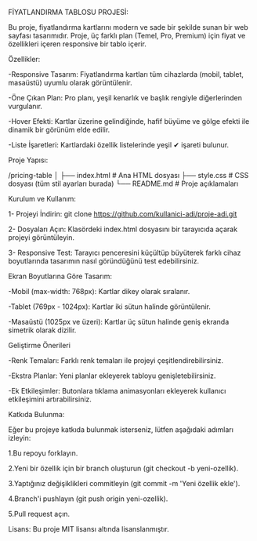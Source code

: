 FİYATLANDIRMA TABLOSU PROJESİ:

Bu proje, fiyatlandırma kartlarını modern ve sade bir şekilde sunan bir web sayfası tasarımıdır. Proje, üç farklı plan (Temel, Pro, Premium) için fiyat ve özellikleri içeren responsive bir tablo içerir.

Özellikler:

-Responsive Tasarım: Fiyatlandırma kartları tüm cihazlarda (mobil, tablet, masaüstü) uyumlu olarak görüntülenir.


-Öne Çıkan Plan: Pro planı, yeşil kenarlık ve başlık rengiyle diğerlerinden vurgulanır.


-Hover Efekti: Kartlar üzerine gelindiğinde, hafif büyüme ve gölge efekti ile dinamik bir görünüm elde edilir.


-Liste İşaretleri: Kartlardaki özellik listelerinde yeşil ✔ işareti bulunur.


Proje Yapısı:


/pricing-table
│
├── index.html        # Ana HTML dosyası
├── style.css         # CSS dosyası (tüm stil ayarları burada)
└── README.md         # Proje açıklamaları


Kurulum ve Kullanım:


1- Projeyi İndirin:
git clone https://github.com/kullanici-adi/proje-adi.git


2- Dosyaları Açın: Klasördeki index.html dosyasını bir tarayıcıda açarak projeyi görüntüleyin.


3- Responsive Test: Tarayıcı penceresini küçültüp büyüterek farklı cihaz boyutlarında tasarımın nasıl göründüğünü test edebilirsiniz.


Ekran Boyutlarına Göre Tasarım:


-Mobil (max-width: 768px): Kartlar dikey olarak sıralanır.


-Tablet (769px - 1024px): Kartlar iki sütun halinde görüntülenir.


-Masaüstü (1025px ve üzeri): Kartlar üç sütun halinde geniş ekranda simetrik olarak dizilir.


Geliştirme Önerileri


-Renk Temaları: Farklı renk temaları ile projeyi çeşitlendirebilirsiniz.


-Ekstra Planlar: Yeni planlar ekleyerek tabloyu genişletebilirsiniz.


-Ek Etkileşimler: Butonlara tıklama animasyonları ekleyerek kullanıcı etkileşimini artırabilirsiniz.


Katkıda Bulunma:


Eğer bu projeye katkıda bulunmak isterseniz, lütfen aşağıdaki adımları izleyin:


1.Bu repoyu forklayın.


2.Yeni bir özellik için bir branch oluşturun (git checkout -b yeni-ozellik).


3.Yaptığınız değişiklikleri commitleyin (git commit -m 'Yeni özellik ekle').


4.Branch'i pushlayın (git push origin yeni-ozellik).


5.Pull request açın.


Lisans:
Bu proje MIT lisansı altında lisanslanmıştır.